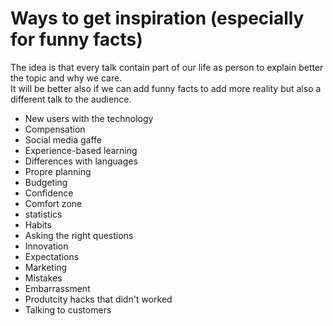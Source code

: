 # Ways to get inspiration (especially for funny facts) 

The idea is that every talk contain part of our life as person to explain better the topic and why we care.  
It will be better also if we can add funny facts to add more reality but also a different talk to the audience.

* New users with the technology
* Compensation
* Social media gaffe
* Experience-based learning
* Differences with languages
* Propre planning
* Budgeting
* Confidence
* Comfort zone
* statistics
* Habits
* Asking the right questions
* Innovation
* Expectations
* Marketing
* Mistakes
* Embarrassment
* Produtcity hacks that didn't worked
* Talking to customers

